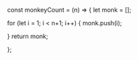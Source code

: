 const monkeyCount = (n) => {
 let monk = [];
  
  for (let i = 1; i < n+1; i++) {
  monk.push(i);

  }
  return monk;

};